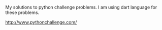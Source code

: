 My solutions to python challenge problems. I am using dart language for these problems.

http://www.pythonchallenge.com/
